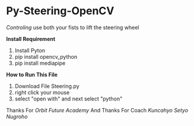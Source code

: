 # Py-Steering-OpenCV

*Controling*
use both your fists to lift the steering wheel

**Install Requirement**
1. Install Pyton
2. pip install opencv_python
3. pip install mediapipe

**How to Run This File**
1. Download File Steering.py
2. right click your mouse
3. select "open with" and next select "python"

Thanks For *Orbit Future Academy* And
Thanks For Coach *Kuncahyo Setyo Nugroho*
